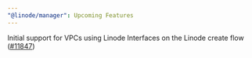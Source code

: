 ```yaml
---
"@linode/manager": Upcoming Features
---
```


Initial support for VPCs using Linode Interfaces on the Linode create flow ([#11847](https://github.com/linode/manager/pull/11847))

